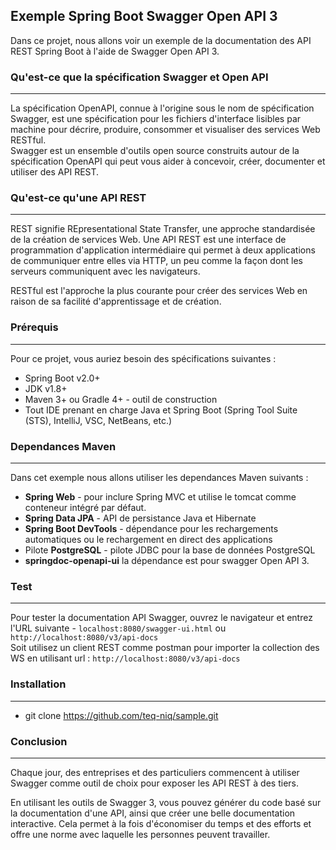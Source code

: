 ## Exemple Spring Boot Swagger Open API 3
Dans ce projet, nous allons voir un exemple de la documentation des API REST Spring Boot à l'aide de Swagger Open API 3.

### Qu'est-ce que la spécification Swagger et Open API
---
La spécification OpenAPI, connue à l'origine sous le nom de spécification Swagger, est une spécification 
pour les fichiers d'interface lisibles par machine pour décrire, produire, consommer et visualiser des services Web RESTful.
<br />
Swagger est un ensemble d'outils open source construits autour de la spécification OpenAPI qui peut vous aider à concevoir, 
créer, documenter et utiliser des API REST.

### Qu'est-ce qu'une API REST
---
REST signifie REpresentational State Transfer, une approche standardisée de la création de services Web.
Une API REST est une interface de programmation d'application intermédiaire qui permet à deux applications 
de communiquer entre elles via HTTP, un peu comme la façon dont les serveurs communiquent avec les navigateurs.<br/>
	
RESTful est l'approche la plus courante pour créer des services Web en raison de sa facilité d'apprentissage et de création.

### Prérequis
---
Pour ce projet, vous auriez besoin des spécifications suivantes :
- Spring Boot v2.0+
- JDK v1.8+
- Maven 3+ ou Gradle 4+ - outil de construction
- Tout IDE prenant en charge Java et Spring Boot (Spring Tool Suite (STS), IntelliJ, VSC, NetBeans, etc.)

### Dependances Maven
---
Dans cet exemple nous allons utiliser les dependances Maven suivants :
- **Spring Web** - pour inclure Spring MVC et utilise le tomcat comme conteneur intégré par défaut.
- **Spring Data JPA** - API de persistance Java et Hibernate
- **Spring Boot DevTools** - dépendance pour les rechargements automatiques ou le rechargement en direct des applications
- Pilote **PostgreSQL** - pilote JDBC pour la base de données PostgreSQL
- **springdoc-openapi-ui** la dépendance est pour swagger Open API 3.

### Test
---
Pour tester la documentation API Swagger, ouvrez le navigateur et entrez l'URL suivante - `localhost:8080/swagger-ui.html` ou `http://localhost:8080/v3/api-docs` <br/>
Soit utilisez un client REST comme postman pour importer la collection des WS en utilisant url : `http://localhost:8080/v3/api-docs`

### Installation
---
- git clone https://github.com/teq-niq/sample.git

### Conclusion
---
Chaque jour, des entreprises et des particuliers commencent à utiliser Swagger comme outil de choix pour exposer les API REST à des tiers.<br/>

En utilisant les outils de Swagger 3, vous pouvez générer du code basé sur la documentation d'une API, 
ainsi que créer une belle documentation interactive. Cela permet à la fois d'économiser du temps et des efforts et 
offre une norme avec laquelle les personnes peuvent travailler.

